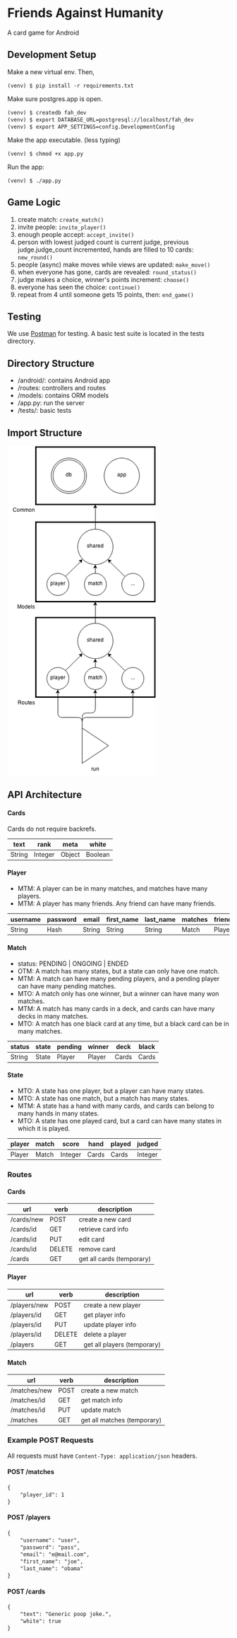 # Friends Against Humanity
A card game for Android

## Development Setup
Make a new virtual env. Then,
<pre><code>(venv) $ pip install -r requirements.txt</code></pre>

Make sure postgres.app is open.
<pre><code>(venv) $ createdb fah_dev
(venv) $ export DATABASE_URL=postgresql://localhost/fah_dev
(venv) $ export APP_SETTINGS=config.DevelopmentConfig</code></pre>

Make the app executable. (less typing)
<pre><code>(venv) $ chmod +x app.py</code></pre>

Run the app:
<pre><code>(venv) $ ./app.py</code></pre>

## Game Logic
1. create match: <code>create_match()</code>
2. invite people: <code>invite_player()</code>
3. enough people accept: <code>accept_invite()</code>
4. person with lowest judged count is current judge,
   previous judge.judge_count incremented,
   hands are filled to 10 cards: <code>new_round()</code>
5. people (async) make moves while views are updated: <code>make_move()</code>
6. when everyone has gone, cards are revealed: <code>round_status()</code>
7. judge makes a choice, winner's points increment: <code>choose()</code>
8. everyone has seen the choice: <code>continue()</code>
9. repeat from 4 until someone gets 15 points, then: <code>end_game()</code>

## Testing
We use [Postman](www.getpostman.com) for testing. A basic test suite is located in the tests directory.

## Directory Structure
- /android/: contains Android app
- /routes: controllers and routes
- /models: contains ORM models
- /app.py: run the server
- /tests/: basic tests

## Import Structure
![arch](./architecture.png)

## API Architecture
#### Cards
Cards do not require backrefs.

|text|rank|meta|white
|----|----|----|----
|String|Integer|Object|Boolean

#### Player
- MTM: A player can be in many matches, and matches have many players.
- MTM: A player has many friends. Any friend can have many friends.

|username|password|email |first_name|last_name|matches|friends|wins   |losses |
|--------|--------|------|----------|---------|-------|-------|-------|-------|
|String  |Hash    |String|String    |String   |Match  |Player |Integer|Integer|

#### Match
- status: PENDING | ONGOING | ENDED
- OTM: A match has many states, but a state can only have one match.
- MTM: A match can have many pending players, and a pending player can have many pending matches.
- MTO: A match only has one winner, but a winner can have many won matches.
- MTM: A match has many cards in a deck, and cards can have many decks in many matches.
- MTO: A match has one black card at any time, but a black card can be in many matches.

|status|state|pending|winner|deck |black|
|------|-----|-------|------|-----|-----|
|String|State|Player |Player|Cards|Cards|

#### State
- MTO: A state has one player, but a player can have many states.
- MTO: A state has one match, but a match has many states.
- MTM: A state has a hand with many cards, and cards can belong to many hands in many states.
- MTO: A state has one played card, but a card can have many states in which it is played.

|player|match|score  |hand   |played|judged |
|------|-----|-------|-------|------|-------|
|Player|Match|Integer|Cards  |Cards |Integer|

### Routes
#### Cards
|url       |verb  |description              |
|----------|------|-------------------------|
|/cards/new|POST  |create a new card        |
|/cards/id |GET   |retrieve card info       |
|/cards/id |PUT   |edit card                |
|/cards/id |DELETE|remove card              |
|/cards    |GET   |get all cards (temporary)|

#### Player
|url         |verb  |description                |
|------------|------|---------------------------|
|/players/new|POST  |create a new player        |
|/players/id |GET   |get player info            |
|/players/id |PUT   |update player info         |
|/players/id |DELETE|delete a player            |
|/players    |GET   |get all players (temporary)|

#### Match
|url         |verb|description                |
|------------|----|---------------------------|
|/matches/new|POST|create a new match         |
|/matches/id |GET |get match info             |
|/matches/id |PUT |update match               |
|/matches    |GET |get all matches (temporary)|

### Example POST Requests
All requests must have <code>Content-Type: application/json</code> headers.
#### POST /matches
<pre><code>{
	"player_id": 1
}</code></pre>
#### POST /players
<pre><code>{
	"username": "user",
	"password": "pass",
	"email": "e@mail.com",
	"first_name": "joe",
	"last_name": "obama"
}</code></pre>
#### POST /cards
<pre><code>{
	"text": "Generic poop joke.",
	"white": true
}</code></pre>